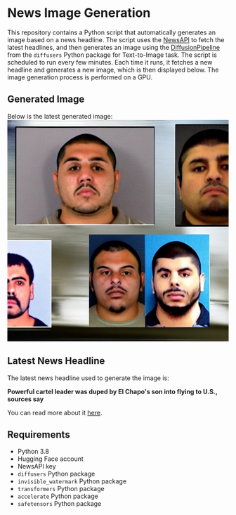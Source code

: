 # News Image Generation
This repository contains a Python script that automatically generates an image based on a news headline. The script uses the [NewsAPI](https://newsapi.org/) to fetch the latest headlines, and then generates an image using the [DiffusionPipeline](https://github.com/huggingface/diffusers) from the `diffusers` Python package for Text-to-Image task.
The script is scheduled to run every few minutes. Each time it runs, it fetches a new headline and generates a new image, which is then displayed below. The image generation process is performed on a GPU.

## Generated Image
Below is the latest generated image:
![Generated Image](image.png)

## Latest News Headline
The latest news headline used to generate the image is:

**Powerful cartel leader was duped by El Chapo's son into flying to U.S., sources say**

You can read more about it [here](https://news.google.com/rss/articles/CBMic2h0dHBzOi8vd3d3LmNic25ld3MuY29tL25ld3Mvc2luYWxvYS1jYXJ0ZWwtYXJyZXN0LWlzbWFlbC16YW1iYWRhLWpvYXF1aW4tZ3V6bWFuLWxlYWRlci13YXMtZHVwZWQtYnktZWwtY2hhcG9zLXNvbi_SAXdodHRwczovL3d3dy5jYnNuZXdzLmNvbS9hbXAvbmV3cy9zaW5hbG9hLWNhcnRlbC1hcnJlc3QtaXNtYWVsLXphbWJhZGEtam9hcXVpbi1ndXptYW4tbGVhZGVyLXdhcy1kdXBlZC1ieS1lbC1jaGFwb3Mtc29uLw?oc=5).

## Requirements
- Python 3.8
- Hugging Face account
- NewsAPI key
- `diffusers` Python package
- `invisible_watermark` Python package
- `transformers` Python package
- `accelerate` Python package
- `safetensors` Python package

